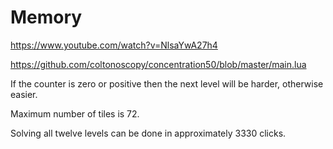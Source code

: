 # Memory

https://www.youtube.com/watch?v=NlsaYwA27h4

https://github.com/coltonoscopy/concentration50/blob/master/main.lua

If the counter is zero or positive then the next level will be harder, otherwise easier.

Maximum number of tiles is 72. 

Solving all twelve levels can be done in approximately 3330 clicks.